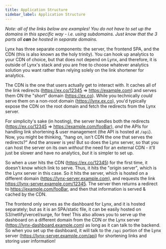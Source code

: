 ```yaml
---
title: Application Structure
sidebar_label: Application Structure
---
```


_Note: all of the links below are examples! You do not have to set up the domains in this specific way - i.e. using subdomains. Just know that the 3 parts all **can** be hosted in separate domains._

Lynx has three separate components: the server, the frontend SPA, and the CDN (this is also known as the holy trinity). You can hook up analytics to your CDN of choice, but that does not depend on Lynx, and therefore, it is outside of Lynx's stack and you are free to choose whatever analytics solution you want rather than relying solely on the link shortener for analytics.

The CDN is the one that users actually get to interact with. It caches all of the link redirects (https://ex.co/12345 => https://example.com) and serves them ON the "short" domain (https://ex.co). While you technically _could_ serve them on a non-root domain (https://lynx.ex.co), you'd typically expose the CDN on the root domain and fetch the redirects from the Lynx server.

For simplicity's sake (in hosting), the server handles both the redirects (https://ex.co/12345 => https://example.com/fooBar), _and_ the APIs for handling link shortening & user management (the API is hosted at `/api`). Now, you might be thinking, "hang on, isn't CDN the one that serves the redirects?" And the answer is yes! But so does the Lynx server, so that you can host the server on its own _without_ the need for an external CDN - it'll just be slower and have no analytics, _but_ it is simpler to set up.

So when a user hits the CDN (https://ex.co/12345) for the first time, it doesn't know which link to serve. Thus, it hits the "origin server", which is the Lynx server in this case. So it hits the server, which is hosted on a different domain (https://lynx-server.example.com), and requests the link https://lynx-server.example.com/12345. The server then returns a redirect to https://example.com/fooBar, and then that information is served & cached by the CDN.

The frontend only serves as the dashboard for Lynx, and it is hosted separately; but as it is an SPA/static file, it can be easily hosted on S3/netlify/vercel/surge, for free! This also allows you to serve up the dashboard on a different domain from the CDN or the Lynx server (https://lynx-dashboard.example.com) as long as it can talk to the backend. So when you set up the dashboard, it will talk to the `/api` portion of the Lynx server (https://lynx-server.example.com/api) for shortening links and storing user information!
